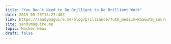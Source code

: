 ```yaml
---
title: "You Don't Need to Be Brilliant to Do Brilliant Work"
date: 2019-05-25T13:27:48Z
link: https://sandymaguire.me/blog/brilliance/?utm_medium=RSS&utm_source=hune
site: sandymaguire.me
topic: Hacker News
draft: false
---
```

